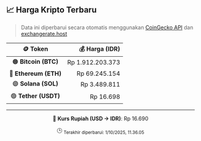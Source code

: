 

<!-- HARGA_KRIPTO -->
## 📈 Harga Kripto Terbaru

> Data ini diperbarui secara otomatis menggunakan [CoinGecko API](https://www.coingecko.com/) dan [exchangerate.host](https://exchangerate.host/)

<div align="center">

| 🪙 Token | 💰 Harga (IDR) |
|:------:|---------------:|
| 🟠 **Bitcoin (BTC)**   | Rp 1.912.203.373 |
| 🔵 **Ethereum (ETH)**  | Rp 69.245.154 |
| 🟣 **Solana (SOL)**    | Rp 3.489.811 |
| 🟢 **Tether (USDT)**   | Rp 16.698 |

---

💱 **Kurs Rupiah (USD → IDR)**: Rp 16.690

🕒 <sub>Terakhir diperbarui: 1/10/2025, 11.36.05</sub>

</div>
<!-- /HARGA_KRIPTO -->